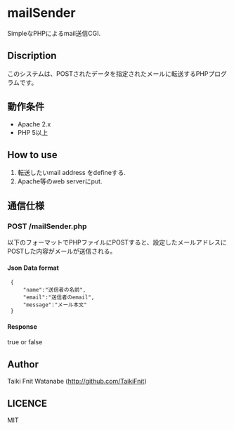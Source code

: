 # mailSender
SimpleなPHPによるmail送信CGI.

## Discription
このシステムは、POSTされたデータを指定されたメールに転送するPHPプログラムです。

## 動作条件
* Apache 2.x
* PHP 5以上

## How to use
1. 転送したいmail address をdefineする.
2. Apache等のweb serverにput.


## 通信仕様

### POST /mailSender.php
以下のフォーマットでPHPファイルにPOSTすると、設定したメールアドレスにPOSTした内容がメールが送信される。


#### Json Data format
     {
         "name":"送信者の名前",
         "email":"送信者のemail",
         "message":"メール本文"
     }
 
#### Response
true or false


## Author
Taiki Fnit Watanabe (http://github.com/TaikiFnit)

## LICENCE
MIT

